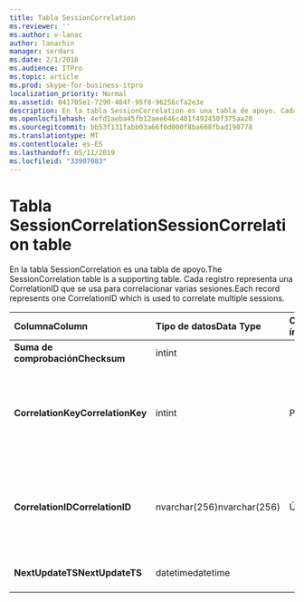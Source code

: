 ```yaml
---
title: Tabla SessionCorrelation
ms.reviewer: ''
ms.author: v-lanac
author: lanachin
manager: serdars
ms.date: 2/1/2018
ms.audience: ITPro
ms.topic: article
ms.prod: skype-for-business-itpro
localization_priority: Normal
ms.assetid: 041705e1-7290-464f-95f8-96256cfa2e3e
description: En la tabla SessionCorrelation es una tabla de apoyo. Cada registro representa una CorrelationID que se usa para correlacionar varias sesiones.
ms.openlocfilehash: 4efd1aeba45fb12aee646c401f492450f375aa20
ms.sourcegitcommit: bb53f131fabb03a66f0d000f8ba668fbad190778
ms.translationtype: MT
ms.contentlocale: es-ES
ms.lasthandoff: 05/11/2019
ms.locfileid: "33907083"
---
```

# <a name="sessioncorrelation-table"></a><span data-ttu-id="08880-104">Tabla SessionCorrelation</span><span class="sxs-lookup"><span data-stu-id="08880-104">SessionCorrelation table</span></span>
 
<span data-ttu-id="08880-105">En la tabla SessionCorrelation es una tabla de apoyo.</span><span class="sxs-lookup"><span data-stu-id="08880-105">The SessionCorrelation table is a supporting table.</span></span> <span data-ttu-id="08880-106">Cada registro representa una CorrelationID que se usa para correlacionar varias sesiones.</span><span class="sxs-lookup"><span data-stu-id="08880-106">Each record represents one CorrelationID which is used to correlate multiple sessions.</span></span> 
  
|<span data-ttu-id="08880-107">**Columna**</span><span class="sxs-lookup"><span data-stu-id="08880-107">**Column**</span></span>|<span data-ttu-id="08880-108">**Tipo de datos**</span><span class="sxs-lookup"><span data-stu-id="08880-108">**Data Type**</span></span>|<span data-ttu-id="08880-109">**Clave o índice**</span><span class="sxs-lookup"><span data-stu-id="08880-109">**Key/Index**</span></span>|<span data-ttu-id="08880-110">**Detalles**</span><span class="sxs-lookup"><span data-stu-id="08880-110">**Details**</span></span>|
|:-----|:-----|:-----|:-----|
|<span data-ttu-id="08880-111">**Suma de comprobación**</span><span class="sxs-lookup"><span data-stu-id="08880-111">**Checksum**</span></span> <br/> |<span data-ttu-id="08880-112">int</span><span class="sxs-lookup"><span data-stu-id="08880-112">int</span></span>  <br/> |||
|<span data-ttu-id="08880-113">**CorrelationKey**</span><span class="sxs-lookup"><span data-stu-id="08880-113">**CorrelationKey**</span></span> <br/> |<span data-ttu-id="08880-114">int</span><span class="sxs-lookup"><span data-stu-id="08880-114">int</span></span>  <br/> |<span data-ttu-id="08880-115">Primary</span><span class="sxs-lookup"><span data-stu-id="08880-115">Primary</span></span>  <br/> |<span data-ttu-id="08880-116">Número único que identifica este / servidor de conferencia A/v.</span><span class="sxs-lookup"><span data-stu-id="08880-116">Unique number identifying this A/V Conferencing Server.</span></span>  <br/> |
|<span data-ttu-id="08880-117">**CorrelationID**</span><span class="sxs-lookup"><span data-stu-id="08880-117">**CorrelationID**</span></span> <br/> |<span data-ttu-id="08880-118">nvarchar(256)</span><span class="sxs-lookup"><span data-stu-id="08880-118">nvarchar(256)</span></span>  <br/> |<span data-ttu-id="08880-119">Único</span><span class="sxs-lookup"><span data-stu-id="08880-119">Unique</span></span>  <br/> |<span data-ttu-id="08880-120">Las sesiones correlacionadas tendrán el mismo identificador de correlación.</span><span class="sxs-lookup"><span data-stu-id="08880-120">Sessions that are correlated will have the same correlation ID.</span></span>  <br/> |
|<span data-ttu-id="08880-121">**NextUpdateTS**</span><span class="sxs-lookup"><span data-stu-id="08880-121">**NextUpdateTS**</span></span> <br/> |<span data-ttu-id="08880-122">datetime</span><span class="sxs-lookup"><span data-stu-id="08880-122">datetime</span></span>  <br/> | <br/> |<span data-ttu-id="08880-123">Sólo para uso interno.</span><span class="sxs-lookup"><span data-stu-id="08880-123">For internal use only.</span></span>  <br/> |
   

